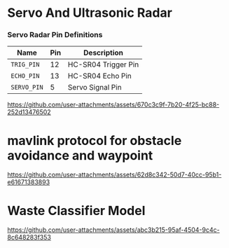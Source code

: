 # Servo And Ultrasonic Radar

### Servo Radar Pin Definitions

| Name         | Pin | Description          |
|--------------|-----|----------------------|
| `TRIG_PIN`   | 12  | HC-SR04 Trigger Pin  |
| `ECHO_PIN`   | 13  | HC-SR04 Echo Pin     |
| `SERVO_PIN`  | 5   | Servo Signal Pin     |



https://github.com/user-attachments/assets/670c3c9f-7b20-4f25-bc88-252d13476502

# mavlink protocol for obstacle avoidance and waypoint 



https://github.com/user-attachments/assets/62d8c342-50d7-40cc-95b1-e61671383893


# Waste Classifier Model




https://github.com/user-attachments/assets/abc3b215-95af-4504-9c4c-8c648283f353


